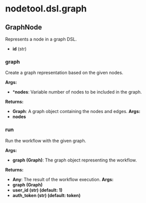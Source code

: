 # nodetool.dsl.graph

## GraphNode

Represents a node in a graph DSL.

- **id** (str)

### graph

Create a graph representation based on the given nodes.


**Args:**

- ***nodes**: Variable number of nodes to be included in the graph.


**Returns:**

- **Graph**: A graph object containing the nodes and edges.
**Args:**
- **nodes**

### run

Run the workflow with the given graph.


**Args:**

- **graph (Graph)**: The graph object representing the workflow.


**Returns:**

- **Any**: The result of the workflow execution.
**Args:**
- **graph (Graph)**
- **user_id (str) (default: 1)**
- **auth_token (str) (default: token)**

